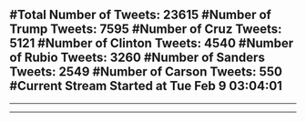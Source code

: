 #Total Number of Tweets: 23615 
#Number of Trump Tweets: 7595
#Number of Cruz Tweets: 5121
#Number of Clinton Tweets: 4540
#Number of Rubio Tweets: 3260
#Number of Sanders Tweets: 2549
#Number of Carson Tweets: 550
#Current Stream Started at Tue Feb  9 03:04:01
---
---
---
